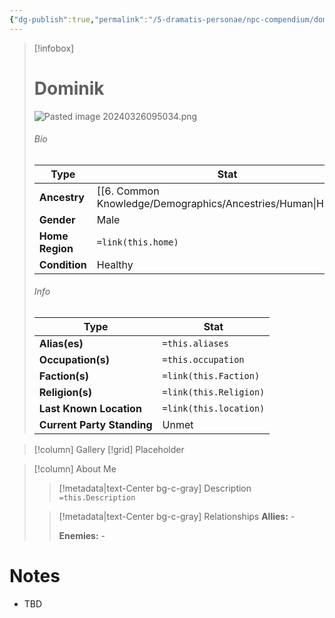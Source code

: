 ```yaml
---
{"dg-publish":true,"permalink":"/5-dramatis-personae/npc-compendium/dominik/"}
---
```



> [!infobox]
> # Dominik
> ![Pasted image 20240326095034.png](/img/user/x.%20Assets/Attachments/Pasted%20image%2020240326095034.png)
> ###### Bio
> Type |  Stat |
> ---|---|
> **Ancestry** | [[6. Common Knowledge/Demographics/Ancestries/Human\|Human]] |
> **Gender** | Male |
> **Home Region** | `=link(this.home)` |
> **Condition** | Healthy |
> ###### Info
> Type |  Stat |
> ---|---|
> **Alias(es)** | `=this.aliases` |
> **Occupation(s)** | `=this.occupation` |
> **Faction(s)** | `=link(this.Faction)` |
> **Religion(s)** | `=link(this.Religion)` |
> **Last Known Location** | `=link(this.location)` |
> **Current Party Standing** | Unmet |

> [!column] Gallery 
> [!grid] 
> Placeholder

> [!column] About Me
>> [!metadata|text-Center bg-c-gray] Description
>> `=this.Description`
>
>> [!metadata|text-Center bg-c-gray] Relationships
>> **Allies:** -
>>
>> **Enemies:** -

# Notes

- TBD

